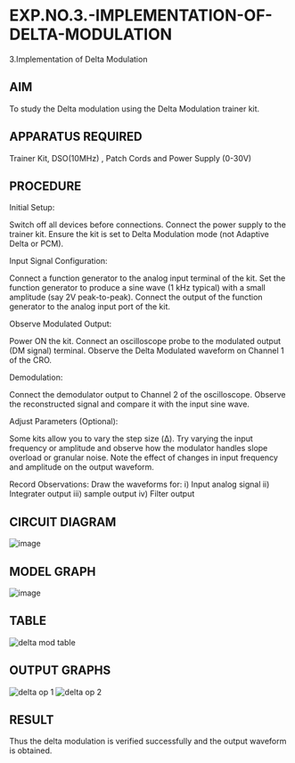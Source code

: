 # EXP.NO.3.-IMPLEMENTATION-OF-DELTA-MODULATION

3.Implementation of Delta Modulation 
  
## AIM    
 To study the Delta modulation using the Delta Modulation trainer kit. 
## APPARATUS REQUIRED
Trainer Kit, DSO(10MHz) , Patch Cords and Power Supply (0-30V)   
## PROCEDURE
Initial Setup:

Switch off all devices before connections. Connect the power supply to the trainer kit. Ensure the kit is set to Delta Modulation mode (not Adaptive Delta or PCM).

Input Signal Configuration:

Connect a function generator to the analog input terminal of the kit. Set the function generator to produce a sine wave (1 kHz typical) with a small amplitude (say 2V peak-to-peak). Connect the output of the function generator to the analog input port of the kit.

Observe Modulated Output:

Power ON the kit. Connect an oscilloscope probe to the modulated output (DM signal) terminal. Observe the Delta Modulated waveform on Channel 1 of the CRO.

Demodulation:

Connect the demodulator output to Channel 2 of the oscilloscope. Observe the reconstructed signal and compare it with the input sine wave.

Adjust Parameters (Optional):

Some kits allow you to vary the step size (Δ). Try varying the input frequency or amplitude and observe how the modulator handles slope overload or granular noise. Note the effect of changes in input frequency and amplitude on the output waveform.

Record Observations: Draw the waveforms for: i) Input analog signal ii) Integrater output iii) sample output iv) Filter output
## CIRCUIT DIAGRAM

![image](https://github.com/user-attachments/assets/ed257ce4-9f9c-48d9-91d4-26f9c667ca68)

## MODEL GRAPH
![image](https://github.com/user-attachments/assets/9cdbd885-8e58-4fc3-968f-3effa4f90673)

## TABLE
![delta mod table](https://github.com/user-attachments/assets/38dd23d4-e7a4-4269-9957-680eaa78ae18)

## OUTPUT GRAPHS

![delta op 1](https://github.com/user-attachments/assets/d50fec1e-7462-425f-a05b-43f221aaa2c7)
![delta op 2](https://github.com/user-attachments/assets/df8685f8-2bb4-41a1-9afc-eeca562f1087)


## RESULT 

Thus the delta modulation is verified successfully and the output waveform is obtained.
